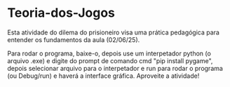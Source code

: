# Teoria-dos-Jogos
Esta atividade do dilema do prisioneiro visa uma prática pedagógica para entender os fundamentos da aula (02/06/25).

Para rodar o programa, baixe-o, depois use um interpetador python (o arquivo .exe) e digite do prompt de comando cmd "pip install pygame", depois selecionar arquivo para o interpetador e run para rodar o programa (ou Debug/run) e haverá a interface gráfica.
Aproveite a atividade!
